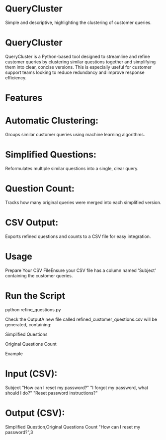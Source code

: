 # QueryCluster
Simple and descriptive, highlighting the clustering of customer queries.

# QueryCluster
QueryCluster is a Python-based tool designed to streamline and refine customer queries by clustering similar questions together and simplifying them into clear, concise versions. This is especially useful for customer support teams looking to reduce redundancy and improve response efficiency.

# Features

# Automatic Clustering: 
Groups similar customer queries using machine learning algorithms.

# Simplified Questions: 
Reformulates multiple similar questions into a single, clear query.

# Question Count: 
Tracks how many original queries were merged into each simplified version.

# CSV Output: 
Exports refined questions and counts to a CSV file for easy integration.

# Usage

Prepare Your CSV FileEnsure your CSV file has a column named 'Subject' containing the customer queries.

# Run the Script
python refine_questions.py

Check the OutputA new file called refined_customer_questions.csv will be generated, containing:

Simplified Questions

Original Questions Count

Example

# Input (CSV):
Subject
"How can I reset my password?"
"I forgot my password, what should I do?"
"Reset password instructions?"

# Output (CSV):
Simplified Question,Original Questions Count
"How can I reset my password?",3
